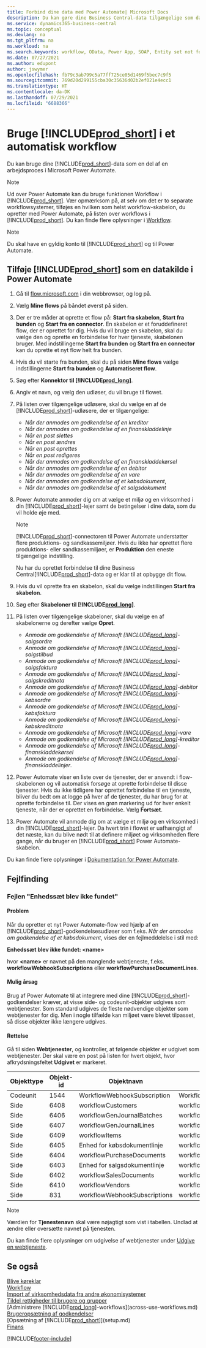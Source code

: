 ```yaml
---
title: Forbind dine data med Power Automate| Microsoft Docs
description: Du kan gøre dine Business Central-data tilgængelige som datakilde og angive en OData URL-adresse til dine webtjenester for at oprette et automatiseret workflow.
ms.service: dynamics365-business-central
ms.topic: conceptual
ms.devlang: na
ms.tgt_pltfrm: na
ms.workload: na
ms.search.keywords: workflow, OData, Power App, SOAP, Entity set not found, workflowWebhookSubscriptions
ms.date: 07/27/2021
ms.author: edupont
author: jswymer
ms.openlocfilehash: fb79c3ab799c5a77ff725ce05d1469f5bec7c9f5
ms.sourcegitcommit: 769d20d299155cba30c35636d02b2ef021e4ecc1
ms.translationtype: HT
ms.contentlocale: da-DK
ms.lasthandoff: 07/29/2021
ms.locfileid: "6688366"
---
```

# <a name="using-prod_short-in-an-automated-workflow"></a>Bruge [!INCLUDE[prod_short](includes/prod_short.md)] i et automatisk workflow

Du kan bruge dine [!INCLUDE[prod_short](includes/prod_short.md)]-data som en del af en arbejdsproces i Microsoft Power Automate.

> [!NOTE]
> Ud over Power Automate kan du bruge funktionen Workflow i [!INCLUDE[prod_short](includes/prod_short.md)]. Vær opmærksom på, at selv om det er to separate workflowsystemer, tilføjes en hvilken som helst workflow-skabelon, du opretter med Power Automate, på listen over workflows i [!INCLUDE[prod_short](includes/prod_short.md)]. Du kan finde flere oplysninger i [Workflow](across-workflow.md).  

> [!NOTE]  
> Du skal have en gyldig konto til [!INCLUDE[prod_short](includes/prod_short.md)] og til Power Automate.  

## <a name="add-prod_short-as-a-data-source-in-power-automate"></a>Tilføje [!INCLUDE[prod_short](includes/prod_short.md)] som en datakilde i Power Automate

1. Gå til [flow.microsoft.com](https://flow.microsoft.com) i din webbrowser, og log på.
2. Vælg **Mine flows** på båndet øverst på siden.
3. Der er tre måder at oprette et flow på: **Start fra skabelon**, **Start fra bunden** og **Start fra en connector**. En skabelon er et foruddefineret flow, der er oprettet for dig. Hvis du vil bruge en skabelon, skal du vælge den og oprette en forbindelse for hver tjeneste, skabelonen bruger. Med indstillingerne **Start fra bunden** og **Start fra en connector** kan du oprette et nyt flow helt fra bunden.
4. Hvis du vil starte fra bunden, skal du på siden **Mine flows** vælge indstillingerne **Start fra bunden** og **Automatiseret flow**.
5. Søg efter **Konnektor til [!INCLUDE[prod_long](includes/prod_long.md)]**.
6. Angiv et navn, og vælg den udløser, du vil bruge til flowet.
7. På listen over tilgængelige udløsere, skal du vælge en af de [!INCLUDE[prod_short](includes/prod_short.md)]-udløsere, der er tilgængelige:  

    - *Når der anmodes om godkendelse af en kreditor*  
    - *Når der anmodes om godkendelse af en finanskladdelinje* 
    - *Når en post slettes*
    - *Når en post ændres*
    - *Når en post oprettes*
    - *Når en post redigeres*
    - *Når der anmodes om godkendelse af en finanskladdekørsel* 
    - *Når der anmodes om godkendelse af en debitor*
    - *Når der anmodes om godkendelse af en vare*
    - *Når der anmodes om godkendelse af et købsdokument*,
    - *Når der anmodes om godkendelse af et salgsdokument*

8. Power Automate anmoder dig om at vælge et miljø og en virksomhed i din [!INCLUDE[prod_short](includes/prod_short.md)]-lejer samt de betingelser i dine data, som du vil holde øje med.

    > [!NOTE]
    > [!INCLUDE[prod_short](includes/prod_short.md)]-connectoren til Power Automate understøtter flere produktions- og sandkassemiljøer. Hvis du ikke har oprettet flere produktions- eller sandkassemiljøer, er **Produktion** den eneste tilgængelige indstilling.  

    Nu har du oprettet forbindelse til dine Business Central[!INCLUDE[prod_short](includes/prod_short.md)]-data og er klar til at opbygge dit flow.

9. Hvis du vil oprette fra en skabelon, skal du vælge indstillingen **Start fra skabelon**.
10. Søg efter **Skabeloner til [!INCLUDE[prod_long](includes/prod_long.md)]**.
11. På listen over tilgængelige skabeloner, skal du vælge en af skabelonerne og derefter vælge **Opret**.  

    - *Anmode om godkendelse af Microsoft [!INCLUDE[prod_long](includes/prod_long.md)]-salgsordre*
    - *Anmode om godkendelse af Microsoft [!INCLUDE[prod_long](includes/prod_long.md)]-salgstilbud*
    - *Anmode om godkendelse af Microsoft [!INCLUDE[prod_long](includes/prod_long.md)]-salgsfaktura*
    - *Anmode om godkendelse af Microsoft [!INCLUDE[prod_long](includes/prod_long.md)]-salgskreditnota*
    - *Anmode om godkendelse af Microsoft [!INCLUDE[prod_long](includes/prod_long.md)]-debitor*
    - *Anmode om godkendelse af Microsoft [!INCLUDE[prod_long](includes/prod_long.md)]-købsordre*
    - *Anmode om godkendelse af Microsoft [!INCLUDE[prod_long](includes/prod_long.md)]-købsfaktura*
    - *Anmode om godkendelse af Microsoft [!INCLUDE[prod_long](includes/prod_long.md)]-købskreditnota*  
    - *Anmode om godkendelse af Microsoft [!INCLUDE[prod_long](includes/prod_long.md)]-vare*
    - *Anmode om godkendelse af Microsoft [!INCLUDE[prod_long](includes/prod_long.md)]-kreditor*
    - *Anmode om godkendelse af Microsoft [!INCLUDE[prod_long](includes/prod_long.md)]-finanskladdekørsel*  
    - *Anmode om godkendelse af Microsoft [!INCLUDE[prod_long](includes/prod_long.md)]-finanskladdelinjer*.
12. Power Automate viser en liste over de tjenester, der er anvendt i flow-skabelonen og vil automatisk forsøge at oprette forbindelse til disse tjenester. Hvis du ikke tidligere har oprettet forbindelse til en tjeneste, bliver du bedt om at logge på hver af de tjenester, du har brug for at oprette forbindelse til. Der vises en grøn markering ud for hver enkelt tjeneste, når der er oprettet en forbindelse. Vælg **Fortsæt**.
13. Power Automate vil anmode dig om at vælge et miljø og en virksomhed i din [!INCLUDE[prod_short](includes/prod_short.md)]-lejer. Da hvert trin i flowet er uafhængigt af det næste, kan du blive nødt til at definere miljøet og virksomheden flere gange, når du bruger en [!INCLUDE[prod_short](includes/prod_short.md)] Power Automate-skabelon.

Du kan finde flere oplysninger i [Dokumentation for Power Automate](/power-automate/getting-started).

## <a name="troubleshooting"></a>Fejlfinding

### <a name="entity-set-not-found-error"></a>Fejlen "Enhedssæt blev ikke fundet"

#### <a name="problem"></a>Problem

Når du opretter et nyt Power Automate-flow ved hjælp af en [!INCLUDE[prod_short](includes/prod_short.md)]-godkendelsesudløser som f.eks. *Når der anmodes om godkendelse af et købsdokument*, vises der en fejlmeddelelse i stil med:

**Enhedssæt blev ikke fundet: \<name\>**

hvor **\<name\>** er navnet på den manglende webtjeneste, f.eks. **workflowWebhookSubscriptions** eller **workflowPurchaseDocumentLines**.

#### <a name="possible-cause"></a>Mulig årsag

Brug af Power Automate til at integrere med dine [!INCLUDE[prod_short](includes/prod_short.md)]-godkendelser kræver, at visse side- og codeunit-objekter udgives som webtjenester. Som standard udgives de fleste nødvendige objekter som webtjenester for dig. Men i nogle tilfælde kan miljøet være blevet tilpasset, så disse objekter ikke længere udgives.

#### <a name="fix"></a>Rettelse

Gå til siden **Webtjenester**, og kontroller, at følgende objekter er udgivet som webtjenester. Der skal være en post på listen for hvert objekt, hvor afkrydsningsfeltet **Udgivet** er markeret. 

|Objekttype|Objekt-id|Objektnavn|Tjenestenavn|
|-----------|---------|-----------|------------|
|Codeunit|  1544    |WorkflowWebhookSubscription|WorkflowActionResponse|
|Side|  6408|   workflowCustomers|  workflowCustomers|
|Side   |6406   |workflowGenJournalBatches| workflowGenJournalBatches|
|Side   |6407   |workflowGenJournalLines|workflowGenJournalLines|
|Side   |6409   |workflowItems| workflowItems|
|Side   |6405   |Enhed for købsdokumentlinje|workflowPurchaseDocumentLines|
|Side|  6404    |workflowPurchaseDocuments| workflowPurchaseDocuments|
|Side|  6403    |Enhed for salgsdokumentlinje |workflowSalesDocumentLines|
|Side|  6402|   workflowSalesDocuments| workflowSalesDocuments|
|Side|  6410    |workflowVendors|   workflowVendors|
|Side|  831 |workflowWebhookSubscriptions|  workflowWebhookSubscriptions|

> [!NOTE]
> Værdien for **Tjenestenavn** skal være nøjagtigt som vist i tabellen. Undlad at ændre eller oversætte navnet på tjenesten.

Du kan finde flere oplysninger om udgivelse af webtjenester under [Udgive en webtjeneste](across-how-publish-web-service.md).

## <a name="see-also"></a>Se også

[Blive køreklar](ui-get-ready-business.md)  
[Workflow](across-workflow.md)  
[Import af virksomhedsdata fra andre økonomisystemer](across-import-data-configuration-packages.md)  
[Tildel rettigheder til brugere og grupper](ui-define-granular-permissions.md)  
[Administrere [!INCLUDE[prod_long](includes/prod_long.md)]-workflows](across-use-workflows.md)  
[Brugeropsætning af godkendelser](across-how-to-set-up-approval-users.md)  
[Opsætning af [!INCLUDE[prod_short](includes/prod_short.md)]](setup.md)  
[Finans](finance.md)  


[!INCLUDE[footer-include](includes/footer-banner.md)]